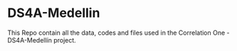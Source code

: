 # DS4A-Medellin
This Repo contain all the data, codes and files used in the Correlation One - DS4A-Medellín project. 

